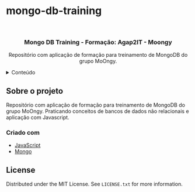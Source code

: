 # mongo-db-training

<div id="top"></div>
<br />
  <h3 align="center">Mongo DB Training - Formação: Agap2IT - Moongy</h3>

  <p align="center">
   Repositório com aplicação de formação para treinamento de MongoDB do grupo MoOngy.
  </p>
</div>



<!-- TABLE OF CONTENTS -->
<details>
  <summary>Conteúdo</summary>
  <ol>
    </li>
    <li>
      <a href="#getting-started">Sobre o Projeto</a>
      <ul>
        <li><a href="#prerequisites">Criado com</a></li>
      </ul>
      <ul>
        <li><a href="#prerequisites">Pré Requisitos</a></li>
      </ul>
      <ul>
        <li><a href="#prerequisites">Licença</a></li>
      </ul>
  </ol>
</details>

<!-- ABOUT THE PROJECT -->
## Sobre o projeto

Repositório com aplicação de formação para treinamento de MongoDB do grupo MoOngy. Praticando conceitos de bancos de dados não relacionais e aplicação com Javascript. 

### Criado com

* [JavaScript](https://developer.mozilla.org/pt-BR/docs/Web/JavaScript)
* [Mongo](https://www.mongodb.com/cloud/atlas/lp/try2?utm_content=rlsavisitor&utm_source=google&utm_campaign=gs_americas_rlsamultirest_search_core_brand_atlas_desktop_rlsa&utm_term=mongodb&utm_medium=cpc_paid_search&utm_ad=e&utm_ad_campaign_id=14412646314&adgroup=131761122172&gclid=Cj0KCQjwwJuVBhCAARIsAOPwGAQl30ks4SZOf_Qxw_TFpVNRlw14fMBT2K6h1gUlzEFXWSXdnm5AEJIaAijWEALw_wcB)


<!-- LICENSE -->
## License

Distributed under the MIT License. See `LICENSE.txt` for more information.

